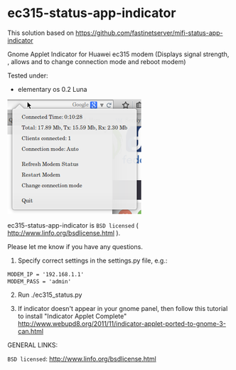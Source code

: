 ec315-status-app-indicator
=========================

This solution based on https://github.com/fastinetserver/mifi-status-app-indicator

Gnome Applet Indicator for Huawei ec315 modem (Displays signal strength, , allows and to change connection mode and reboot modem)

Tested under:
- elementary os 0.2 Luna

![ScreenShot](https://raw.githubusercontent.com/Infernion/ec315-status-app-indicator/master/screenshot/Tooltip_002.png)

ec315-status-app-indicator is `BSD licensed` ( http://www.linfo.org/bsdlicense.html ).

Please let me know if you have any questions.


1) Specify correct settings in the settings.py file, e.g.:

```
MODEM_IP = '192.168.1.1'
MODEM_PASS = 'admin'
```

2) Run
./ec315_status.py

3) If indicator doesn't appear in your gnome panel, then follow this tutorial to install "Indicator Applet Complete"
http://www.webupd8.org/2011/11/indicator-applet-ported-to-gnome-3-can.html


GENERAL LINKS:

`BSD licensed`: http://www.linfo.org/bsdlicense.html
